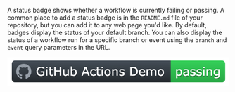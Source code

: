 A status badge shows whether a workflow is currently failing or passing. A common place to add a status badge is in the `README.md` file of your repository, but you can add it to any web page you'd like. By default, badges display the status of your default branch. You can also display the status of a workflow run for a specific branch or event using the `branch` and `event` query parameters in the URL.

![Screenshot of a workflow status badge. The left side contains the octocat logo and "GitHub Actions Demo", the name of the workflow. The right half is green with the text "passing."](/assets/images/help/repository/actions-workflow-status-badge.png)
